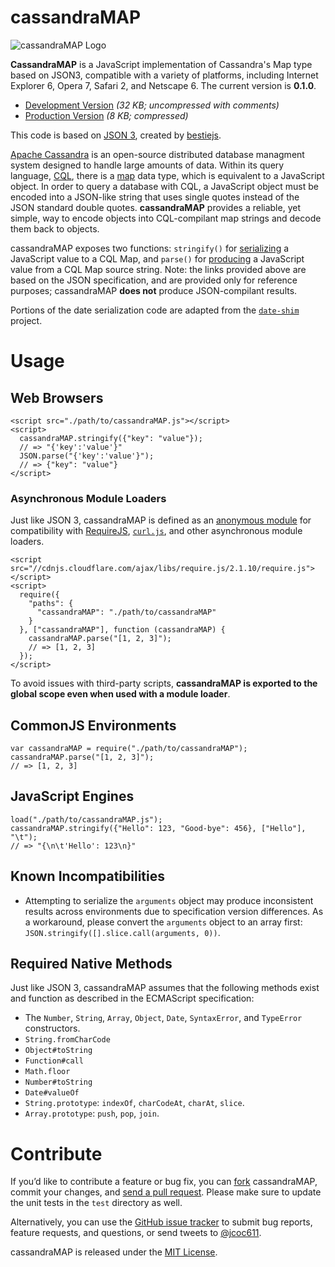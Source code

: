 # cassandraMAP #

![cassandraMAP Logo](http://s21.postimg.org/qvtt7xjqf/cassandra_MAP.png)

**CassandraMAP** is a JavaScript implementation of Cassandra's Map type based on JSON3, compatible with a variety of platforms, including Internet Explorer 6, Opera 7, Safari 2, and Netscape 6. The current version is **0.1.0**.

- [Development Version](http://static.jousst.com/js/cassandraMAP-0.1.0.js) *(32 KB; uncompressed with comments)*
- [Production Version](http://static.jousst.com/js/cassandraMAP-0.1.0.min.js) *(8 KB; compressed)*

This code is based on [JSON 3](http://github.com/bestiejs/json3), created by [bestiejs](http://github.com/bestiejs).

[Apache Cassandra](http://cassandra.apache.org/) is an open-source distributed database managment system designed to handle large amounts of data. Within its query language, [CQL](http://www.datastax.com/documentation/cql/3.1/cql/cql_using/about_cql_c.html), there is a [map](http://www.datastax.com/documentation/cql/3.0/cql/cql_using/use_map_t.html) data type, which is equivalent to a JavaScript object. In order to query a database with CQL, a JavaScript object must be encoded into a JSON-like string that uses single quotes instead of the JSON standard double quotes. **cassandraMAP** provides a reliable, yet simple, way to encode objects into CQL-compilant map strings and decode them back to objects.  

cassandraMAP exposes two functions: `stringify()` for [serializing](https://developer.mozilla.org/en/JavaScript/Reference/Global_Objects/JSON/stringify) a JavaScript value to a CQL Map, and `parse()` for [producing](https://developer.mozilla.org/en/JavaScript/Reference/Global_Objects/JSON/parse) a JavaScript value from a CQL Map source string. Note: the links provided above are based on the JSON specification, and are provided only for reference purposes; cassandraMAP **does not** produce JSON-compilant results.

Portions of the date serialization code are adapted from the [`date-shim`](https://github.com/Yaffle/date-shim) project.

# Usage #

## Web Browsers

    <script src="./path/to/cassandraMAP.js"></script>
    <script>
      cassandraMAP.stringify({"key": "value"});
      // => "{'key':'value'}"
      JSON.parse("{'key':'value'}");
      // => {"key": "value"}
    </script>

### Asynchronous Module Loaders

Just like JSON 3, cassandraMAP is defined as an [anonymous module](https://github.com/amdjs/amdjs-api/wiki/AMD#define-function-) for compatibility with [RequireJS](http://requirejs.org/), [`curl.js`](https://github.com/cujojs/curl), and other asynchronous module loaders.

    <script src="//cdnjs.cloudflare.com/ajax/libs/require.js/2.1.10/require.js"></script>
    <script>
      require({
        "paths": {
          "cassandraMAP": "./path/to/cassandraMAP"
        }
      }, ["cassandraMAP"], function (cassandraMAP) {
        cassandraMAP.parse("[1, 2, 3]");
        // => [1, 2, 3]
      });
    </script>

To avoid issues with third-party scripts, **cassandraMAP is exported to the global scope even when used with a module loader**.

## CommonJS Environments

    var cassandraMAP = require("./path/to/cassandraMAP");
    cassandraMAP.parse("[1, 2, 3]");
    // => [1, 2, 3]

## JavaScript Engines

    load("./path/to/cassandraMAP.js");
    cassandraMAP.stringify({"Hello": 123, "Good-bye": 456}, ["Hello"], "\t");
    // => "{\n\t'Hello': 123\n}"


## Known Incompatibilities

* Attempting to serialize the `arguments` object may produce inconsistent results across environments due to specification version differences. As a workaround, please convert the `arguments` object to an array first: `JSON.stringify([].slice.call(arguments, 0))`.

## Required Native Methods

Just like JSON 3, cassandraMAP assumes that the following methods exist and function as described in the ECMAScript specification:

- The `Number`, `String`, `Array`, `Object`, `Date`, `SyntaxError`, and `TypeError` constructors.
- `String.fromCharCode`
- `Object#toString`
- `Function#call`
- `Math.floor`
- `Number#toString`
- `Date#valueOf`
- `String.prototype`: `indexOf`, `charCodeAt`, `charAt`, `slice`.
- `Array.prototype`: `push`, `pop`, `join`.

# Contribute #

If you’d like to contribute a feature or bug fix, you can [fork](https://help.github.com/fork-a-repo/) cassandraMAP, commit your changes, and [send a pull request](https://help.github.com/send-pull-requests/). Please make sure to update the unit tests in the `test` directory as well.

Alternatively, you can use the [GitHub issue tracker](https://github.com/jcoc611/cassandraMAP/issues) to submit bug reports, feature requests, and questions, or send tweets to [@jcoc611](https://twitter.com/jcoc611).

cassandraMAP is released under the [MIT License](http://kit.mit-license.org/).
